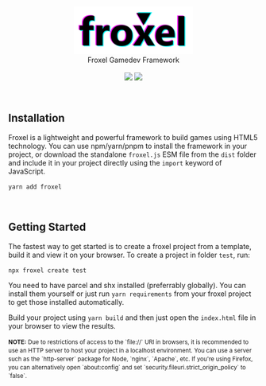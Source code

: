 <p align="center">
	<img width="240px" src="./docs/logo.png"/>
	<br/>
	<span>Froxel Gamedev Framework</span>
	<br/><br/>
	<img src="https://img.shields.io/npm/v/froxel?label=version&style=for-the-badge"/>
	<img src="https://img.shields.io/npm/dt/froxel?style=for-the-badge"/>
</p>

<br/>

## Installation

Froxel is a lightweight and powerful framework to build games using HTML5 technology. You can use npm/yarn/pnpm to install the framework in your project, or download the standalone `froxel.js` ESM file from the `dist` folder and include it in your project directly using the `import` keyword of JavaScript.

```sh
yarn add froxel
```


<br/>

## Getting Started

The fastest way to get started is to create a froxel project from a template, build it and view it on your browser. To create a project in folder `test`, run:

```sh
npx froxel create test
```

You need to have parcel and shx installed (preferrably globally). You can install them yourself or just run `yarn requirements` from your froxel project to get those installed automatically.

Build your project using `yarn build` and then just open the `index.html` file in your browser to view the results.

<small>
<b>NOTE:</b> Due to restrictions of access to the `file://` URI in browsers, it is recommended to use an HTTP server to host your project in a localhost environment. You can use a server such as the `http-server` package for Node, `nginx`, `Apache`, etc. If you're using Firefox, you can alternatively open `about:config` and set `security.fileuri.strict_origin_policy` to `false`.
</small>
